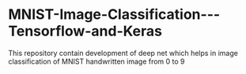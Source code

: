 # MNIST-Image-Classification---Tensorflow-and-Keras
This repository contain development of deep net which helps in image classification of MNIST handwritten image from 0 to 9
